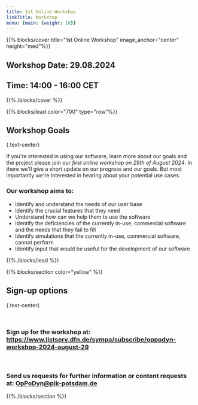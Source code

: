 ```yaml
---
title: 1st Online Workshop
linkTitle: Workshop
menu: {main: {weight: 10}}
---
```


{{% blocks/cover title="1st Online Workshop" image_anchor="center" height="med"%}}
  <p class="lead mt-5"> 
    <h2> Workshop Date: 29.08.2024 </h2>
    <h2> Time: 14:00 - 16:00 CET </h2>
  </p>
{{% /blocks/cover %}}

<!----------------------------------------------------------------------------------------->
{{% blocks/lead color="700" type="row"%}}
## Workshop Goals
{.text-center}

If you're interested in using our software, learn more about our goals and the project please join our
*first online workshop on 29th of August 2024*.
In there we'll give a short update on our progress and our goals. But most importantly we're interested in hearing about your potential use cases.

<div style="text-align: left;">

### Our workshop aims to:

<ul>
  <li> Identify and understand the needs of our user base </li>
  <li> Identify the crucial features that they need  </li>
  <li> Understand how can we help them to use the software </li>
  <li> Identify the deficiencies of the currently in-use, commercial software and the needs that they fail to fill </li>
  <li>Identify simulations that the currently in-use, commercial software, cannot perform </h3> </li>
  <li>Identify input that would be useful for the development of our software </h3> </li>
</ul>
</div>
{{% /blocks/lead %}}


{{% blocks/section color="yellow" %}}

## Sign-up options
{.text-center}

<br>

### Sign up for the workshop at: https://www.listserv.dfn.de/sympa/subscribe/oppodyn-workshop-2024-august-29
<br>

### Send us requests for further information or content requests at: OpPoDyn@pik-potsdam.de

{{% /blocks/section %}}

